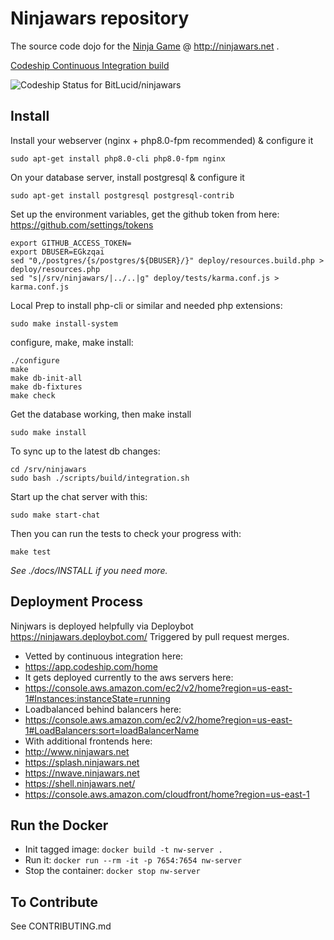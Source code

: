 # Ninjawars repository

The source code dojo for the [Ninja Game](http://www.ninjawars.net) @ http://ninjawars.net .

[Codeship Continuous Integration build](https://www.codeship.io/projects/41292)

![Codeship Status for BitLucid/ninjawars](https://codeship.com/projects/7c7b3800-3608-0132-36b5-4e1d56e5e814/status)

## Install

Install your webserver (nginx + php8.0-fpm recommended) & configure it

    sudo apt-get install php8.0-cli php8.0-fpm nginx

On your database server, install postgresql & configure it

    sudo apt-get install postgresql postgresql-contrib

Set up the environment variables, get the github token
from here: https://github.com/settings/tokens

    export GITHUB_ACCESS_TOKEN=
    export DBUSER=EGkzqai
    sed "0,/postgres/{s/postgres/${DBUSER}/}" deploy/resources.build.php > deploy/resources.php
    sed "s|/srv/ninjawars/|../..|g" deploy/tests/karma.conf.js > karma.conf.js

Local Prep to install php-cli or similar and needed php extensions:

    sudo make install-system


configure, make, make install:

    ./configure
    make
    make db-init-all
    make db-fixtures
    make check

Get the database working, then make install

    sudo make install

To sync up to the latest db changes:

    cd /srv/ninjawars
    sudo bash ./scripts/build/integration.sh

Start up the chat server with this:

    sudo make start-chat

Then you can run the tests to check your progress with:

    make test

_See ./docs/INSTALL if you need more._

## Deployment Process

Ninjwars is deployed helpfully via Deploybot https://ninjawars.deploybot.com/
Triggered by pull request merges.

-   Vetted by continuous integration here:
-   https://app.codeship.com/home
-   It gets deployed currently to the aws servers here:
-   https://console.aws.amazon.com/ec2/v2/home?region=us-east-1#Instances:instanceState=running
-   Loadbalanced behind balancers here:
-   https://console.aws.amazon.com/ec2/v2/home?region=us-east-1#LoadBalancers:sort=loadBalancerName
-   With additional frontends here:
-   http://www.ninjawars.net
-   https://splash.ninjawars.net
-   https://nwave.ninjawars.net
-   https://shell.ninjawars.net/
-   https://console.aws.amazon.com/cloudfront/home?region=us-east-1

## Run the Docker

-   Init tagged image: `docker build -t nw-server .`
-   Run it: `docker run --rm -it -p 7654:7654 nw-server`
-   Stop the container: `docker stop nw-server`

## To Contribute

See CONTRIBUTING.md
